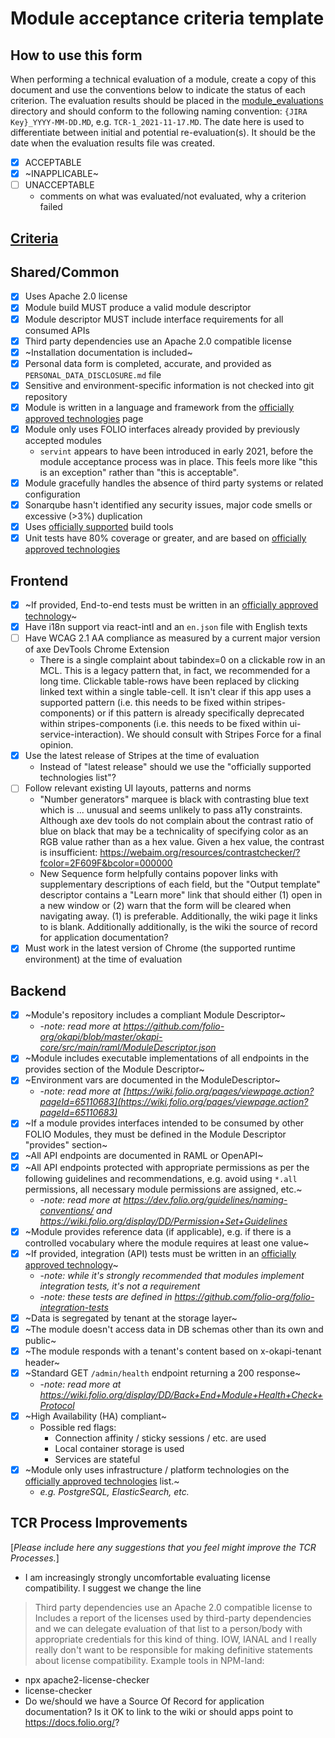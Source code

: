 # Module acceptance criteria template

## How to use this form
When performing a technical evaluation of a module, create a copy of this document and use the conventions below to indicate the status of each criterion.  The evaluation results should be placed in the [module_evaluations](https://github.com/folio-org/tech-council/tree/master/module_evaluations) directory and should conform to the following naming convention: `{JIRA Key}_YYYY-MM-DD.MD`, e.g. `TCR-1_2021-11-17.MD`.  The date here is used to differentiate between initial and potential re-evaluation(s).  It should be the date when the evaluation results file was created.

* [x] ACCEPTABLE
* [x] ~INAPPLICABLE~
* [ ] UNACCEPTABLE
  * comments on what was evaluated/not evaluated, why a criterion failed

## [Criteria](https://github.com/folio-org/tech-council/blob/7b10294a5c1c10c7e1a7c5b9f99f04bf07630f06/MODULE_ACCEPTANCE_CRITERIA.MD)

## Shared/Common
* [x] Uses Apache 2.0 license
* [x] Module build MUST produce a valid module descriptor
* [x] Module descriptor MUST include interface requirements for all consumed APIs
* [x] Third party dependencies use an Apache 2.0 compatible license
* [x] ~Installation documentation is included~
* [x] Personal data form is completed, accurate, and provided as `PERSONAL_DATA_DISCLOSURE.md` file
* [x] Sensitive and environment-specific information is not checked into git repository
* [x] Module is written in a language and framework from the [officially approved technologies](https://wiki.folio.org/display/TC/Officially+Supported+Technologies) page
* [x] Module only uses FOLIO interfaces already provided by previously accepted modules
  * `servint` appears to have been introduced in early 2021, before the module acceptance process was in place. This feels more like "this is an exception" rather than "this is acceptable".
* [x] Module gracefully handles the absence of third party systems or related configuration
* [x] Sonarqube hasn't identified any security issues, major code smells or excessive (>3%) duplication
* [x] Uses [officially supported](https://wiki.folio.org/display/TC/Officially+Supported+Technologies) build tools
* [x] Unit tests have 80% coverage or greater, and are based on [officially approved technologies](https://wiki.folio.org/display/TC/Officially+Supported+Technologies)

## Frontend
* [x] ~If provided, End-to-end tests must be written in an [officially approved technology](https://wiki.folio.org/display/TC/Officially+Supported+Technologies)~
* [x] Have i18n support via react-intl and an `en.json` file with English texts
* [ ] Have WCAG 2.1 AA compliance as measured by a current major version of axe DevTools Chrome Extension
  * There is a single complaint about tabindex=0 on a clickable row in an MCL. This is a legacy pattern that, in fact, we recommended for a long time. Clickable table-rows have been replaced by clicking linked text within a single table-cell. It isn't clear if this app uses a supported pattern (i.e. this needs to be fixed within stripes-components) or if this pattern is already specifically deprecated within stripes-components (i.e. this needs to be fixed within ui-service-interaction). We should consult with Stripes Force for a final opinion.
* [x] Use the latest release of Stripes at the time of evaluation
  * Instead of "latest release" should we use the "officially supported technologies list"?
* [ ] Follow relevant existing UI layouts, patterns and norms
  * "Number generators" marquee is black with contrasting blue text which is ... unusual and seems unlikely to pass a11y constraints. Although axe dev tools do not complain about the contrast ratio of blue on black that may be a technicality of specifying color as an RGB value rather than as a hex value. Given a hex value, the contrast is insufficient: https://webaim.org/resources/contrastchecker/?fcolor=2F609F&bcolor=000000
  * New Sequence form helpfully contains popover links with supplementary descriptions of each field, but the "Output template" descriptor contains a "Learn more" link that should either (1) open in a new window or (2) warn that the form will be cleared when navigating away. (1) is preferable. Additionally, the wiki page it links to is blank. Additionally additionally, is the wiki the source of record for application documentation?
* [x] Must work in the latest version of Chrome (the supported runtime environment) at the time of evaluation

## Backend
* [x] ~Module's repository includes a compliant Module Descriptor~
  * -_note: read more at https://github.com/folio-org/okapi/blob/master/okapi-core/src/main/raml/ModuleDescriptor.json_
* [x] ~Module includes executable implementations of all endpoints in the provides section of the Module Descriptor~
* [x] ~Environment vars are documented in the ModuleDescriptor~
  * -_note: read more at [https://wiki.folio.org/pages/viewpage.action?pageId=65110683](https://wiki.folio.org/pages/viewpage.action?pageId=65110683)_
* [x] ~If a module provides interfaces intended to be consumed by other FOLIO Modules, they must be defined in the Module Descriptor "provides" section~
* [x] ~All API endpoints are documented in RAML or OpenAPI~
* [x] ~All API endpoints protected with appropriate permissions as per the following guidelines and recommendations, e.g. avoid using `*.all` permissions, all necessary module permissions are assigned, etc.~
  * -_note: read more at https://dev.folio.org/guidelines/naming-conventions/ and https://wiki.folio.org/display/DD/Permission+Set+Guidelines_
* [x] ~Module provides reference data (if applicable), e.g. if there is a controlled vocabulary where the module requires at least one value~
* [x] ~If provided, integration (API) tests must be written in an [officially approved technology](https://wiki.folio.org/display/TC/Officially+Supported+Technologies)~
  * -_note: while it's strongly recommended that modules implement integration tests, it's not a requirement_
  * -_note: these tests are defined in https://github.com/folio-org/folio-integration-tests_
* [x] ~Data is segregated by tenant at the storage layer~
* [x] ~The module doesn't access data in DB schemas other than its own and public~
* [x] ~The module responds with a tenant's content based on x-okapi-tenant header~
* [x] ~Standard GET `/admin/health` endpoint returning a 200 response~
  * -_note: read more at https://wiki.folio.org/display/DD/Back+End+Module+Health+Check+Protocol_
* [x] ~High Availability (HA) compliant~
  * Possible red flags:
    * Connection affinity / sticky sessions / etc. are used
    * Local container storage is used
    * Services are stateful
* [x] ~Module only uses infrastructure / platform technologies on the [officially approved technologies](https://wiki.folio.org/display/TC/Officially+Supported+Technologies) list.~
  * _e.g. PostgreSQL, ElasticSearch, etc._

## TCR Process Improvements
[_Please include here any suggestions that you feel might improve the TCR Processes._]
* I am increasingly strongly uncomfortable evaluating license compatibility. I suggest we change the line
> Third party dependencies use an Apache 2.0 compatible license
to
> Includes a report of the licenses used by third-party dependencies
and we can delegate evaluation of that list to a person/body with appropriate credentials for this kind of thing. IOW, IANAL and I really really don't want to be responsible for making definitive statements about license compatibility. Example tools in NPM-land:
  * npx apache2-license-checker
  * license-checker
 * Do we/should we have a Source Of Record for application documentation? Is it OK to link to the wiki or should apps point to https://docs.folio.org/?
